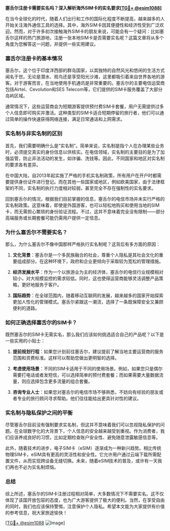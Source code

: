 **塞舌尔注册卡需要实名吗？深入解析海外SIM卡的实名要求[[TG💪+ @esim1088](https://t.me/s/esim1088)]**

在当今全球化的时代，随着人们出行和工作的国际化程度不断提高，越来越多的人开始关注海外通信工具的选择。其中，海外SIM卡因其便捷性和经济性受到广泛欢迎。然而，对于许多初次接触海外SIM卡的朋友来说，可能会有一个疑问：比如塞舌尔这样的热门旅游地，注册一张本地SIM卡是否需要实名呢？这篇文章将从多个角度为您解答这一问题，并提供一些实用建议。

### 塞舌尔注册卡的基本情况

塞舌尔，这个位于印度洋西部的群岛国家，以其独特的自然风光和悠闲的生活方式闻名于世。无论是潜水、观鸟还是享受阳光沙滩，这里都吸引着来自世界各地的游客。对于游客而言，在当地使用手机通讯是非常重要的。塞舌尔的主要电信运营商包括Airtel、Cevolution和SES Telecom等，它们提供的SIM卡服务覆盖了大部分岛屿区域。

通常情况下，这些运营商会为短期游客提供预付费SIM卡套餐，用户无需提供过多个人信息即可购买并激活。这种类型的SIM卡适合短期停留的旅行者，他们可以通过简单的操作快速获得网络连接，满足日常通话和上网需求。

### 实名制与非实名制的区别

首先，我们需要明确什么是“实名制”。简单来说，实名制是指个人在办理某些业务时，必须提交真实的身份信息以供核实。在电信领域，实名制的主要目的是为了加强监管，防止非法活动的发生，如诈骗、洗钱等。因此，不同国家和地区对实名制的要求各有差异。

在中国大陆，自2013年起实施了严格的手机实名制政策，所有用户在开户时都需要提供身份证件进行登记。而在其他一些国家或地区，例如欧美国家，由于法律框架的不同，实名制的执行力度相对较弱，甚至完全不存在强制性的实名要求。

回到塞舌尔的情况，根据我们目前掌握的信息，塞舌尔的电信市场并未实行严格的实名制政策。这意味着，即使是外国游客，也可以轻松地购买和使用当地的SIM卡，而无需担心繁琐的身份验证流程。不过，这并不意味着完全没有限制——部分高端服务或长期套餐可能仍需用户提供一定信息。

### 为什么塞舌尔不需要实名？

那么，为什么塞舌尔不像中国那样严格执行实名制呢？这背后有多方面的原因：

1. **文化背景**：塞舌尔是一个多民族融合的社会，尊重个人隐私是其社会文化的重要组成部分。在这种环境下，政府和企业更倾向于采取较为宽松的管理措施。
   
2. **经济发展水平**：作为一个以旅游业为主的经济体，塞舌尔的电信行业规模相对较小，对大规模监控的需求较低。同时，这也使得运营商能够灵活调整产品策略，更好地服务于客户。

3. **国际趋势**：在全球范围内，随着移动互联网的发展，越来越多的国家开始探索更加人性化的管理模式。塞舌尔紧跟这一潮流，选择了一条既保障安全又兼顾便利的道路。

### 如何正确选择塞舌尔的SIM卡？

既然塞舌尔的SIM卡无需实名，那么我们应该如何挑选适合自己的产品呢？以下是一些实用的小贴士：

1. **提前规划行程**：如果您计划前往塞舌尔，建议提前了解当地主要运营商的服务范围和资费标准。这样可以帮助您做出更明智的选择。

2. **考虑使用场景**：不同的SIM卡适用于不同的使用场景。例如，如果您只是偶尔需要打电话或者发短信，可以选择简单的预付费套餐；而如果需要大量数据流量，则应选择包含更多流量的组合套餐。

3. **咨询专业人士**：如果您对塞舌尔的电信市场不够熟悉，不妨向有经验的朋友或者专业的旅行顾问寻求帮助。他们往往能给出更具针对性的建议。

### 实名制与隐私保护之间的平衡

尽管塞舌尔目前没有强制要求实名制，但这并不意味着我们可以忽视隐私保护的问题。在全球数字化的大背景下，个人信息的安全越来越受到重视。作为消费者，我们应该养成良好的习惯，比如定期检查账户安全性、避免随意泄露敏感信息等。

此外，随着技术的进步，电子SIM卡（eSIM）逐渐成为一种新兴趋势。相比传统物理SIM卡，eSIM具有更高的灵活性和安全性。它允许用户通过云端下载所需配置文件，从而实现跨设备无缝切换。未来，随着eSIM技术的普及，或许有一天我们再也不必为实名制烦恼。

### 总结

综上所述，塞舌尔的SIM卡注册过程相对简单，大多数情况下不需要实名。这不仅体现了该国开放包容的态度，也为广大游客提供了极大的便利。当然，在享受自由的同时，我们也应该保持警惕，注意保护个人隐私。希望本文能为大家提供有价值的参考信息，祝大家旅途愉快！

[[TG💪+ @esim1088](https://t.me/s/esim1088) ![Image](https://i.postimg.cc/4NQfJmqS/Snipaste-2025-05-13-00-14-12.png)]